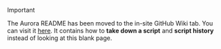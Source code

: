 

> [!IMPORTANT]  
> The Aurora README has been moved to the in-site GitHub Wiki tab. You can visit it [here](https://github.com/HeartOfIrons/Aurora/wiki). It contains how to **take down a script** and **script history** instead of looking at this blank page.
